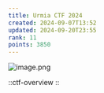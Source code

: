 ```yaml
---
title: Urmia CTF 2024
created: 2024-09-07T13:52
updated: 2024-09-20T23:55
rank: 11
points: 3850
---
```


![image.png](https://res.cloudinary.com/kumonochisanaka/image/upload/v1726890907/2024/09/91cf0748680efc4d2619368560b4befa.png)

::ctf-overview
::
